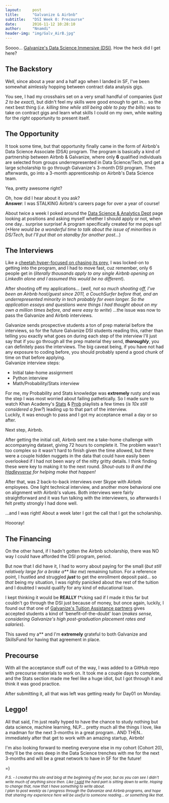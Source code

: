 ```yaml
---
layout:     post
title:      "Galvanize & Airbnb"
subtitle:   "DSI Week 0: Precourse"
date:       2016-11-12 10:28:10
author:     "Nnamdi"
header-img: "img/Galv_AirB.jpg"
---
```


Soooo... [Galvanize's Data Science Immersive (DSI)](http://www.galvanize.com/courses/data-science). How the heck did I get here?

## The Backstory
Well, since about a year and a half ago when I landed in SF, I've been somewhat aimlessly hopping between contract data analysis gigs.

You see, I had my crosshairs set on a very small handful of companies (_just 2 to be exact_), but didn't feel my skills were good enough to get in... so the next best thing (_i.e. killing time while still being able to pay the bills_) was to take on contract gigs and learn what skills I could on my own, while waiting for the _right_ opportunity to present itself.

## The Opportunity
It took some time, but that opportunity finally came in the form of Airbnb's Data Science Associate (DSA) program. The program is basically a kind of partnership between Airbnb & Galvanize, where only **6** qualified individuals are selected from groups underrepresented in Data Science/Tech, and get a large scholarship to go through Galvanize's 3-month DSI program. Then afterwards, go into a 3-month apprenticeship on Airbnb's Data Science team. 

Yea, pretty awesome right?

Oh, how did I hear about it you ask?
<br>**Answer**: I was STALKING Airbnb's careers page for over a year of course!

About twice a week I poked around the [Data Science & Analytics Dept](https://www.airbnb.co.in/careers/departments/data-science-analytics) page looking at positions and asking myself whether I should apply or not, when one day.. surprise surprise! A program specifically created for me pops up! 
<br>(_*Here would be a wonderful time to talk about the issue of minorities in DS/Tech, but I'll put that on standby for another post..._)

## The Interviews
Like a [cheetah hyper-focused on chasing its prey](https://www.youtube.com/watch?v=NuyeVN7PuTM), I was locked-on to getting into the program, and I had to move fast, cuz remember, only 6 people get in (_literally thousands apply to any single Airbnb opening on LinkedIn alone and I assumed this would be no different_). 

After shooting off my applications... (_well, not so much shooting off, I've been an Airbnb host/guest since 2011, a CouchSurfer before that, and an underrepresented minority in tech probably for even longer. So the application essays and questions were things I had thought about on my own a million times before, and were easy to write_) ...the issue was now to pass the Galvanize and Airbnb interviews.

Galvanize sends prospective students a ton of prep material before the interviews, so for the future Galvanize DSI students reading this, rather than telling you exactly what goes on during each step of the interview I'll just say that if you go through all the prep material they send, **_thoroughly_**, you can definitely pass the interviews. The big caveat being, if you have not had any exposure to coding before, you should probably spend a good chunk of time on that before applying.
<br>Galvanize interview steps:
<ul>
<li>Initial take-home assignment</li>
<li>Python interview</li>
<li>Math/Probability/Stats interview</li>
</ul>

For me, my Probability and Stats knowledge was **extremely** rusty and was the step I was most worried about failing pathetically. So I made sure to watch Khan Academy's [Stats](https://www.youtube.com/watch?v=uhxtUt_-GyM&list=PL1328115D3D8A2566) & [Prob](https://www.youtube.com/watch?v=uzkc-qNVoOk&list=PLC58778F28211FA19) playlists a few times (_is 10x still considered a few?_) leading up to that part of the interview. 
<br>Luckily, it was enough to pass and I got my acceptance email a day or so after.

Next step, Airbnb.

After getting the initial call, Airbnb sent me a take-home challenge with accompanying dataset, giving 72 hours to complete it. The problem wasn't too complex so it wasn't hard to finish given the time allowed, but there were a couple hidden nuggets in the data that could have easily been overlooked if I had not been wary of the nitty gritty details. I think finding these were key to making it to the next round. _Shout-outs to R and the [Hadleyverse](http://blog.revolutionanalytics.com/2015/03/hadleyverse.html) for helping make that happen!_

After that, was 2 back-to-back interviews over Skype with Airbnb employees. One light technical interview, and another more behavioral one on alignment with Airbnb's values. Both interviews were fairly straightforward and it was fun talking with the interviewers, so afterwards I felt pretty strongly I had done well.

...and I was right! About a week later I got the call that I got the scholarship.

Hoooray!

## The Financing
On the other hand, if I hadn't gotten the Airbnb scholarship, there was NO way I could have afforded the DSI program, period.

But now that I did have it, I had to worry about paying for the small (_but still relatively large for a broke a** like me_) remaining tuition. For a reference point, I hustled and struggled **_just_** to get the enrollment deposit paid... so _that_ being my situation, I was rightly panicked about the rest of the tuition and I doubted I would qualify for any kind of educational loan.

I kept thinking it would be **REALLY** f*cking sad if I made it this far but couldn't go through the DSI just because of money, but once again, luckily, I found out that one of [Galvanize's Tuition Assistance partners](www.galvanize.com/scholarships) gives accepted students a kind of 'benefit-of-the-doubt' loan (_makes sense, considering Galvanize's high post-graduation placement rates and salaries_). 

This saved my a** and I'm **extremely** grateful to both Galvanize and SkillsFund for having that agreement in place.

## Precourse
With all the acceptance stuff out of the way, I was added to a GitHub repo with precourse materials to work on. It took me a couple days to complete, and the Stats section made me feel like a huge idiot, but I got through it and think it was good practice.

After submitting it, all that was left was getting ready for Day01 on Monday.

## Leggo!
All that said, I'm just really hyped to have the chance to study nothing but data science, machine learning, NLP... pretty much all the things I love, like a madman for the next 3-months in a great program.. AND THEN.. immediately after that get to work with an amazing startup, Airbnb!

I'm also looking forward to meeting everyone else in my cohort (Cohort 20), they'll be the ones deep in the Data Science trenches with me for the next 3-months and will be a great network to have in SF for the future!

=)

<sub>_P.S. - I created this site and blog at the beginning of the year, but as you can see I didn't write much of anything since then. Like [I said](http://nnamdioffor.com/2016/02/10/hello-space-monkey/) the hard part is sitting down to write. Hoping to change that, now that I have something to write about. 
<br>I plan to post weekly as I progress through the Galvanize and Airbnb programs, and hope that sharing my experience here will be useful to someone reading... or something like that._</sub>
